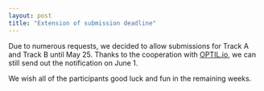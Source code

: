```yaml
---
layout: post
title: "Extension of submission deadline"
---
```

Due to numerous requests, we decided to allow submissions for Track A and Track B until May 25. Thanks to the cooperation with [OPTIL.io](https://optil.io), we can still send out the notification on June 1.

We wish all of the participants good luck and fun in the remaining weeks.